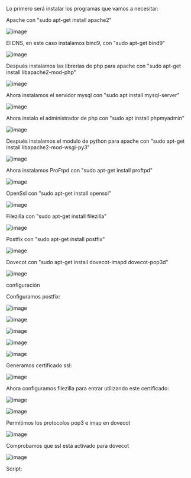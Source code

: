Lo primero será instalar los programas que vamos a necesitar:

Apache con "sudo apt-get install apache2"

![image](https://github.com/juanjo002/ejerciciosSRI/assets/122454341/0b9b7b9b-29b2-4110-a01a-eb7a04fea1de)

El DNS, en este caso instalamos bind9, con "sudo apt-get bind9"

![image](https://github.com/juanjo002/ejerciciosSRI/assets/122454341/cb8dfb56-b8e8-41d9-b270-3a3ffc9cb8d4)

Después instalamos las librerias de php para apache con "sudo apt-get install libapache2-mod-php"

![image](https://github.com/juanjo002/ejerciciosSRI/assets/122454341/455a3e14-0ddf-42ee-999e-3a6639800f2e)

Ahora instalamos el servidor mysql con "sudo apt install mysql-server"

![image](https://github.com/juanjo002/ejerciciosSRI/assets/122454341/86886815-cbdb-4789-81b1-a6b97e8b6d7e)

Ahora instalo el administrador de php con "sudo apt install phpmyadmin"

![image](https://github.com/juanjo002/ejerciciosSRI/assets/122454341/1511a443-4408-4193-bc85-372c782fb4f5)

Después instalamos el modulo de python para apache con "sudo apt-get install libapache2-mod-wsgi-py3"

![image](https://github.com/juanjo002/ejerciciosSRI/assets/122454341/66e3b2f4-918d-4d53-8aaa-196714b16a53)

Ahora instalamos ProFtpd con "sudo apt-get install proftpd"

![image](https://github.com/juanjo002/ejerciciosSRI/assets/122454341/3bd2ed2b-49a7-435f-a512-60ed457723d3)

OpenSsl con "sudo apt-get install openssl"

![image](https://github.com/juanjo002/ejerciciosSRI/assets/122454341/1c68bb71-03eb-4ffb-b5fa-5615e23da8e1)

Filezilla con "sudo apt-get install filezilla"

![image](https://github.com/juanjo002/ejerciciosSRI/assets/122454341/c929dd3e-4c6a-4b50-a805-4445224dc8e0)

Postfix con "sudo apt-get install postfix"

![image](https://github.com/juanjo002/ejerciciosSRI/assets/122454341/26d7c90a-2b56-4791-9975-e7c0d9e0f87c)

Dovecot con "sudo apt-get install dovecot-imapd dovecot-pop3d"

![image](https://github.com/juanjo002/ejerciciosSRI/assets/122454341/a6865a3b-fc61-4301-b809-bebd7ec3e13c)

configuración

Configuramos postfix:

![image](https://github.com/juanjo002/ejerciciosSRI/assets/122454341/49ae752b-4ede-4979-b552-6312261d21f7)

![image](https://github.com/juanjo002/ejerciciosSRI/assets/122454341/e62a1f66-a955-4dd3-8570-dff9660a6853)

![image](https://github.com/juanjo002/ejerciciosSRI/assets/122454341/3b0d1983-3d56-45cf-a982-885b570756c1)

![image](https://github.com/juanjo002/ejerciciosSRI/assets/122454341/48027d0b-69d7-4e0b-b6a8-8518c806ddef)

![image](https://github.com/juanjo002/ejerciciosSRI/assets/122454341/26ac8ffe-b6f6-499a-8c5f-fc0d3ebf9072)

Generamos certificado ssl:

![image](https://github.com/juanjo002/ejerciciosSRI/assets/122454341/c9491a55-56e6-41f2-a67b-48e77cfd4792)

Ahora configuramos filezilla para entrar utilizando este certificado:

![image](https://github.com/juanjo002/ejerciciosSRI/assets/122454341/f9ec8cce-3f5c-4785-b44a-75193a19c1a6)

![image](https://github.com/juanjo002/ejerciciosSRI/assets/122454341/1f72e2ba-87d2-4c8a-9cb8-adda98148e17)

Permitimos los protocolos pop3 e imap en dovecot

![image](https://github.com/juanjo002/ejerciciosSRI/assets/122454341/774fd03c-a352-49a5-a481-6d8b30ec7eef)

Comprobamos que ssl está activado para dovecot

![image](https://github.com/juanjo002/ejerciciosSRI/assets/122454341/80e6be38-fe1f-4cc9-bf73-353d56557bf5)

Script:

